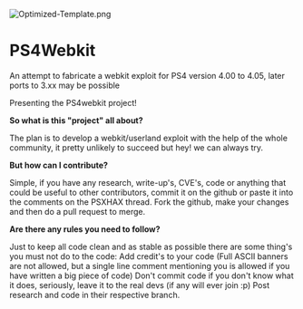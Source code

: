 ![Optimized-Template.png](https://s30.postimg.org/7wes043ox/Untitled_1.png)
# PS4Webkit

An attempt to fabricate a webkit exploit for PS4 version 4.00 to 4.05, later ports to 3.xx may be possible

Presenting the PS4webkit project!

**So what is this "project" all about?**

The plan is to develop a webkit/userland exploit with the help of the whole community, it pretty unlikely to succeed but hey! we can always try.​

**But how can I contribute?**

Simple, if you have any research, write-up's, CVE's, code or anything that could be useful to other contributors, commit it on the github or paste it into the comments on the PSXHAX thread.
Fork the github, make your changes and then do a pull request to merge.

**Are there any rules you need to follow?**

Just to keep all code clean and as stable as possible there are some thing's you must not do to the code: 
Add credit's to your code (Full ASCII banners are not allowed, but a single line comment mentioning you is allowed if you have written a big piece of code)
Don't commit code if you don't know what it does, seriously, leave it to the real devs (if any will ever join :p)
Post research and code in their respective branch.

